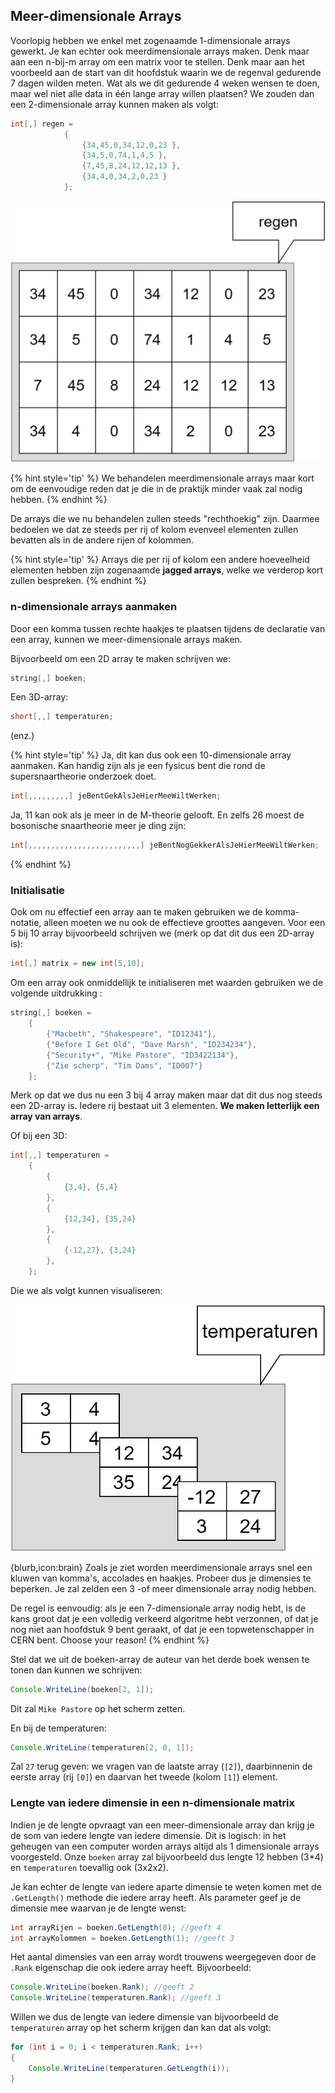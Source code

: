 ## Meer-dimensionale Arrays
Voorlopig hebben we enkel met zogenaamde 1-dimensionale arrays gewerkt. Je kan echter ook meerdimensionale arrays maken. Denk maar aan een n-bij-m array om een matrix voor te stellen. Denk maar aan het voorbeeld aan de start van dit hoofdstuk waarin we de regenval gedurende 7 dagen wilden meten. Wat als we dit gedurende 4 weken wensen te doen, maar wel niet alle data in één lange array willen plaatsen? We zouden dan een 2-dimensionale array kunnen maken als volgt:

```java
int[,] regen = 
            {
                {34,45,0,34,12,0,23 },
                {34,5,0,74,1,4,5 },
                {7,45,8,24,12,12,13 },
                {34,4,0,34,2,0,23 }
            };
```


![Een tweedimensionale array.](../assets/5_arrays/2d.png)

{% hint style='tip' %}
We behandelen meerdimensionale arrays maar kort om de eenvoudige reden dat je die in de praktijk minder vaak zal nodig hebben.
{% endhint %}


De arrays die we nu behandelen zullen steeds "rechthoekig" zijn. Daarmee bedoelen we dat ze steeds per rij of kolom evenveel elementen zullen bevatten als in de andere rijen of kolommen. 

{% hint style='tip' %}
Arrays die per rij of kolom een andere hoeveelheid elementen hebben zijn zogenaamde **jagged arrays**, welke we verderop kort zullen bespreken.
{% endhint %}



### n-dimensionale arrays aanmaken
Door een komma tussen rechte haakjes te plaatsen tijdens de declaratie van een array, kunnen we meer-dimensionale arrays maken. 

Bijvoorbeeld om een 2D array te maken schrijven we:


```java
string[,] boeken;
```

Een 3D-array:

```java
short[,,] temperaturen;
```
(enz.)

{% hint style='tip' %}
Ja, dit kan dus ook een 10-dimensionale array aanmaken. Kan handig zijn als je een fysicus bent die rond de supersnaartheorie onderzoek doet.

```java
int[,,,,,,,,,] jeBentGekAlsJeHierMeeWiltWerken;
```
Ja, 11 kan ook als je meer in de M-theorie gelooft. En zelfs 26 moest de bosonische snaartheorie meer je ding zijn:

```java
int[,,,,,,,,,,,,,,,,,,,,,,,,,] jeBentNogGekkerAlsJeHierMeeWiltWerken;
```

{% endhint %}


### Initialisatie

Ook om nu effectief een array aan te maken gebruiken we de komma-notatie, alleen moeten we nu ook de effectieve groottes aangeven. Voor een 5 bij 10 array bijvoorbeeld schrijven we (merk op dat dit dus een 2D-array is):


```java
int[,] matrix = new int[5,10];
```

Om een array ook onmiddellijk te initialiseren met waarden gebruiken we de volgende uitdrukking :

```java
string[,] boeken = 
    {
        {"Macbeth", "Shakespeare", "ID12341"},
        {"Before I Get Old", "Dave Marsh", "ID234234"},
        {"Security+", "Mike Pastore", "ID3422134"},
        {"Zie scherp", "Tim Dams", "ID007"}
    };
```

Merk op dat we dus nu een 3 bij 4 array maken maar dat dit dus nog steeds een 2D-array is. Iedere rij bestaat uit 3 elementen. **We maken letterlijk een array van arrays**.



Of bij een 3D:
```java
int[,,] temperaturen = 
    {
        {
            {3,4}, {5,4}
        },
        {
            {12,34}, {35,24}
        },
        {
            {-12,27}, {3,24}
        },
    };
```

Die we als volgt kunnen visualiseren:


![De derde dimensie bestaat uit 3 2-dimensionale 2 bij 2 arrays...](../assets/5_arrays/3D.png)

{blurb,icon:brain}
Zoals je ziet worden meerdimensionale arrays snel een kluwen van komma's, accolades en haakjes. Probeer dus je dimensies te beperken. Je zal zelden een 3 -of meer dimensionale array nodig hebben. 

De regel is eenvoudig: als je een 7-dimensionale array nodig hebt, is de kans groot dat je een volledig verkeerd algoritme hebt verzonnen, of dat je nog niet aan hoofdstuk 9 bent geraakt, of dat je een topwetenschapper in CERN bent. Choose your reason!
{% endhint %}




Stel dat we uit de boeken-array de auteur van het derde boek wensen te tonen dan kunnen we schrijven:


```java
Console.WriteLine(boeken[2, 1]);
```

Dit zal ``Mike Pastore`` op het scherm zetten.

En bij de temperaturen:


```java
Console.WriteLine(temperaturen[2, 0, 1]);
```
Zal ``27`` terug geven: we vragen van de laatste array (``[2]``), daarbinnenin de eerste array (rij ``[0]``) en daarvan het tweede (kolom ``[1]``) element.

### Lengte van iedere dimensie in een n-dimensionale matrix

Indien je de lengte opvraagt van een meer-dimensionale array dan krijg je de som van iedere lengte van iedere dimensie. Dit is logisch: in het geheugen van een computer worden arrays altijd als 1 dimensionale arrays voorgesteld. Onze ``boeken`` array zal bijvoorbeeld dus lengte 12 hebben (3*4) en ``temperaturen`` toevallig ook (3x2x2). 

Je kan echter de lengte van iedere aparte dimensie te weten komen met de ``.GetLength()`` methode die iedere array heeft. Als parameter geef je de dimensie mee waarvan je de lengte wenst:

```java
int arrayRijen = boeken.GetLength(0); //geeft 4 
int arrayKolommen = boeken.GetLength(1); //geeft 3
```

Het aantal dimensies van een array wordt trouwens weergegeven door de ``.Rank`` eigenschap die ook iedere array heeft. Bijvoorbeeld:

```java
Console.WriteLine(boeken.Rank); //geeft 2
Console.WriteLine(temperaturen.Rank); //geeft 3
```

Willen we dus de lengte van iedere dimensie van bijvoorbeeld de ``temperaturen`` array op het scherm krijgen dan kan dat als volgt:

```java
for (int i = 0; i < temperaturen.Rank; i++)
{
    Console.WriteLine(temperaturen.GetLength(i));
}
```



